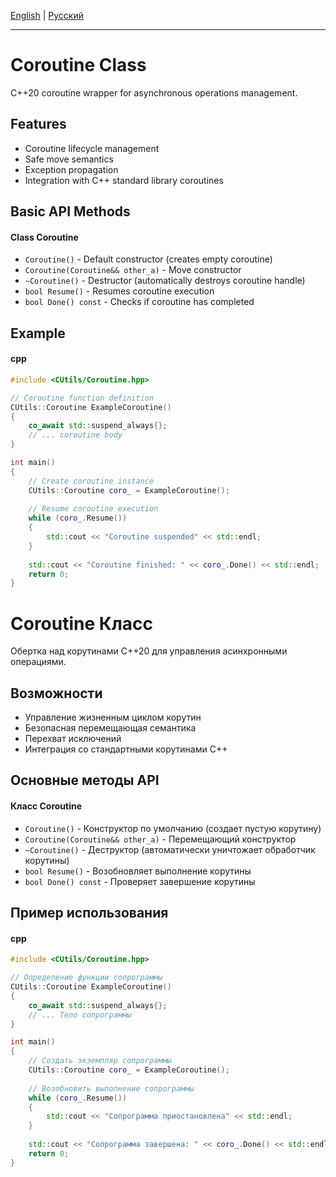[English](#en) | [Русский](#ru)

---

<a id="en"></a>
# Coroutine Class

C++20 coroutine wrapper for asynchronous operations management.

## Features
- Coroutine lifecycle management
- Safe move semantics
- Exception propagation
- Integration with C++ standard library coroutines

## Basic API Methods
#### Class Coroutine
- `Coroutine()` - Default constructor (creates empty coroutine)
- `Coroutine(Coroutine&& other_a)` - Move constructor
- `~Coroutine()` - Destructor (automatically destroys coroutine handle)
- `bool Resume()` - Resumes coroutine execution
- `bool Done() const` - Checks if coroutine has completed

## Example
#### cpp
```cpp
#include <CUtils/Coroutine.hpp>

// Coroutine function definition
CUtils::Coroutine ExampleCoroutine()
{
    co_await std::suspend_always{};
    // ... coroutine body
}

int main()
{
    // Create coroutine instance
    CUtils::Coroutine coro_ = ExampleCoroutine();
    
    // Resume coroutine execution
    while (coro_.Resume())
    {
        std::cout << "Coroutine suspended" << std::endl;
    }
    
    std::cout << "Coroutine finished: " << coro_.Done() << std::endl;
    return 0;
}
```

<a id="ru"></a>

# Coroutine Класс
Обертка над корутинами C++20 для управления асинхронными операциями.

## Возможности
- Управление жизненным циклом корутин
- Безопасная перемещающая семантика
- Перехват исключений
- Интеграция со стандартными корутинами C++

## Основные методы API
#### Класс Coroutine
- `Coroutine()` - Конструктор по умолчанию (создает пустую корутину)
- `Coroutine(Coroutine&& other_a)` - Перемещающий конструктор
- `~Coroutine()` - Деструктор (автоматически уничтожает обработчик корутины)
- `bool Resume()` - Возобновляет выполнение корутины
- `bool Done() const` - Проверяет завершение корутины

## Пример использования
#### cpp
```cpp
#include <CUtils/Coroutine.hpp>

// Определение функции сопрограммы
CUtils::Coroutine ExampleCoroutine()
{
    co_await std::suspend_always{};
    // ... Тело сопрограммы
}

int main()
{
    // Создать экземпляр сопрограммы
    CUtils::Coroutine coro_ = ExampleCoroutine();
    
    // Возобновить выполнение сопрограммы
    while (coro_.Resume())
    {
        std::cout << "Сопрограмма приостановлена" << std::endl;
    }
    
    std::cout << "Сопрограмма завершена: " << coro_.Done() << std::endl;
    return 0;
}
```